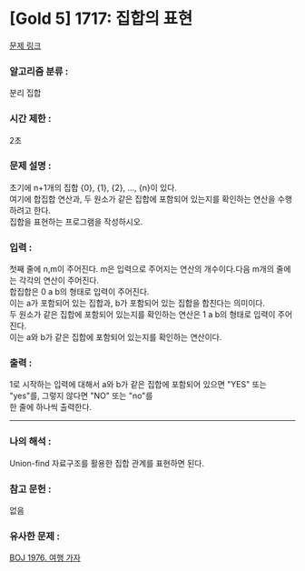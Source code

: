 [Gold 5] 1717: 집합의 표현
====================================  
[문제 링크](https://www.acmicpc.net/problem/1717)  

### 알고리즘 분류 :  
분리 집합  

### 시간 제한 :  
2초   

### 문제 설명 :  
초기에 n+1개의 집합 \{0\}, \{1\}, \{2\}, ..., \{n\}이 있다.  
여기에 합집합 연산과, 두 원소가 같은 집합에 포함되어 있는지를 확인하는 연산을 수행하려고 한다.  
집합을 표현하는 프로그램을 작성하시오.

### 입력 :   
첫째 줄에 n,m이 주어진다. m은 입력으로 주어지는 연산의 개수이다.다음 m개의 줄에는 각각의 연산이 주어진다.   
합집합은 0 a b의 형태로 입력이 주어진다.  
이는 a가 포함되어 있는 집합과, b가 포함되어 있는 집합을 합친다는 의미이다.  
두 원소가 같은 집합에 포함되어 있는지를 확인하는 연산은 1 a b의 형태로 입력이 주어진다.  
이는 a와 b가 같은 집합에 포함되어 있는지를 확인하는 연산이다.  

### 출력 :   
1로 시작하는 입력에 대해서 a와 b가 같은 집합에 포함되어 있으면 "YES" 또는 "yes"를, 그렇지 않다면 "NO" 또는 "no"를  
한 줄에 하나씩 출력한다.  

-----------------------------------------------------------  
### 나의 해석 :  
Union-find 자료구조를 활용한 집합 관계를 표현하면 된다. 

### 참고 문헌 :  
없음   

### 유사한 문제 :  
[BOJ 1976. 여행 가자](https://www.acmicpc.net/problem/1976)  
